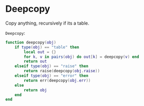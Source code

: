 # Deepcopy

Copy anything, recursively if its a table.

`Deepcopy`:
```lua
function deepcopy(obj)
    if type(obj) == "table" then
        local out = {}
        for k, v in pairs(obj) do out[k] = deepcopy(v) end
        return out
    elseif type(obj) == "raise" then
        return raise(deepcopy(obj.raise))
    elseif type(obj) == "error" then
        return err(deepcopy(obj.err))
    else
        return obj
    end
end
```